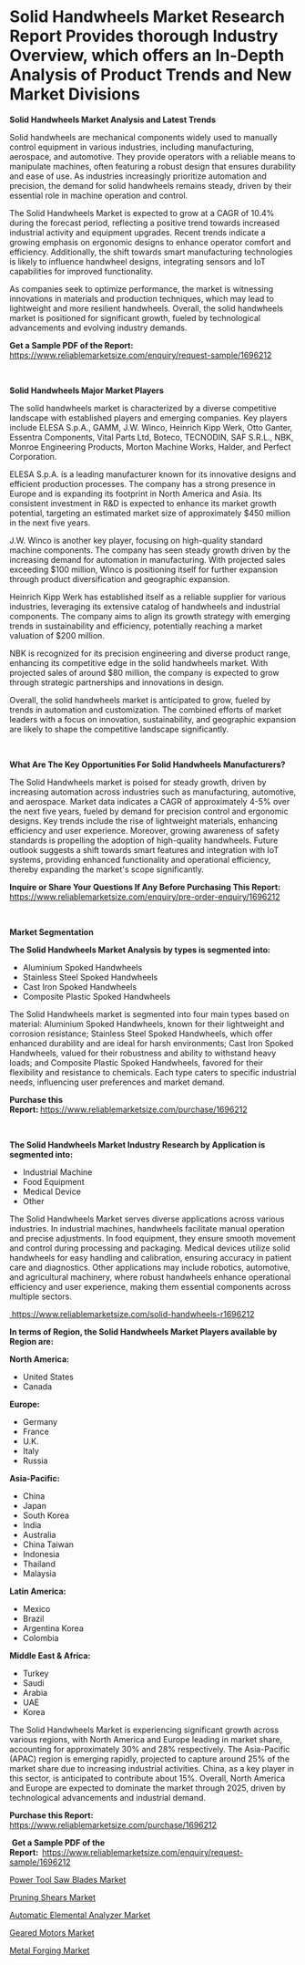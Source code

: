 <p><h1>Solid Handwheels Market Research Report Provides thorough Industry Overview, which offers an In-Depth Analysis of Product Trends and New Market Divisions</h1></p><p><strong>Solid Handwheels Market Analysis and Latest Trends</strong></p>
<p><p>Solid handwheels are mechanical components widely used to manually control equipment in various industries, including manufacturing, aerospace, and automotive. They provide operators with a reliable means to manipulate machines, often featuring a robust design that ensures durability and ease of use. As industries increasingly prioritize automation and precision, the demand for solid handwheels remains steady, driven by their essential role in machine operation and control.</p><p>The Solid Handwheels Market is expected to grow at a CAGR of 10.4% during the forecast period, reflecting a positive trend towards increased industrial activity and equipment upgrades. Recent trends indicate a growing emphasis on ergonomic designs to enhance operator comfort and efficiency. Additionally, the shift towards smart manufacturing technologies is likely to influence handwheel designs, integrating sensors and IoT capabilities for improved functionality.</p><p>As companies seek to optimize performance, the market is witnessing innovations in materials and production techniques, which may lead to lightweight and more resilient handwheels. Overall, the solid handwheels market is positioned for significant growth, fueled by technological advancements and evolving industry demands.</p></p>
<p><strong>Get a Sample PDF of the Report:&nbsp;</strong> <a href="https://www.reliablemarketsize.com/enquiry/request-sample/1696212?utm_campaign=1724&utm_medium=2&utm_source=Github&utm_content=ia&utm_term=19102024&utm_id=solid-handwheels">https://www.reliablemarketsize.com/enquiry/request-sample/1696212</a></p>
<p>&nbsp;</p>
<p><strong>Solid Handwheels Major Market Players</strong></p>
<p><p>The solid handwheels market is characterized by a diverse competitive landscape with established players and emerging companies. Key players include ELESA S.p.A., GAMM, J.W. Winco, Heinrich Kipp Werk, Otto Ganter, Essentra Components, Vital Parts Ltd, Boteco, TECNODIN, SAF S.R.L., NBK, Monroe Engineering Products, Morton Machine Works, Halder, and Perfect Corporation. </p><p>ELESA S.p.A. is a leading manufacturer known for its innovative designs and efficient production processes. The company has a strong presence in Europe and is expanding its footprint in North America and Asia. Its consistent investment in R&D is expected to enhance its market growth potential, targeting an estimated market size of approximately $450 million in the next five years.</p><p>J.W. Winco is another key player, focusing on high-quality standard machine components. The company has seen steady growth driven by the increasing demand for automation in manufacturing. With projected sales exceeding $100 million, Winco is positioning itself for further expansion through product diversification and geographic expansion.</p><p>Heinrich Kipp Werk has established itself as a reliable supplier for various industries, leveraging its extensive catalog of handwheels and industrial components. The company aims to align its growth strategy with emerging trends in sustainability and efficiency, potentially reaching a market valuation of $200 million.</p><p>NBK is recognized for its precision engineering and diverse product range, enhancing its competitive edge in the solid handwheels market. With projected sales of around $80 million, the company is expected to grow through strategic partnerships and innovations in design.</p><p>Overall, the solid handwheels market is anticipated to grow, fueled by trends in automation and customization. The combined efforts of market leaders with a focus on innovation, sustainability, and geographic expansion are likely to shape the competitive landscape significantly.</p></p>
<p>&nbsp;</p>
<p><strong>What Are The Key Opportunities For Solid Handwheels Manufacturers?</strong></p>
<p><p>The Solid Handwheels market is poised for steady growth, driven by increasing automation across industries such as manufacturing, automotive, and aerospace. Market data indicates a CAGR of approximately 4-5% over the next five years, fueled by demand for precision control and ergonomic designs. Key trends include the rise of lightweight materials, enhancing efficiency and user experience. Moreover, growing awareness of safety standards is propelling the adoption of high-quality handwheels. Future outlook suggests a shift towards smart features and integration with IoT systems, providing enhanced functionality and operational efficiency, thereby expanding the market's scope significantly.</p></p>
<p><strong>Inquire or Share Your Questions If Any Before Purchasing This Report:</strong> <a href="https://www.reliablemarketsize.com/enquiry/pre-order-enquiry/1696212?utm_campaign=1724&utm_medium=2&utm_source=Github&utm_content=ia&utm_term=19102024&utm_id=solid-handwheels">https://www.reliablemarketsize.com/enquiry/pre-order-enquiry/1696212</a></p>
<p>&nbsp;</p>
<p><strong>Market Segmentation</strong></p>
<p><strong>The Solid Handwheels Market Analysis by types is segmented into:</strong></p>
<p><ul><li>Aluminium Spoked Handwheels</li><li>Stainless Steel Spoked Handwheels</li><li>Cast Iron Spoked Handwheels</li><li>Composite Plastic Spoked Handwheels</li></ul></p>
<p><p>The Solid Handwheels market is segmented into four main types based on material: Aluminium Spoked Handwheels, known for their lightweight and corrosion resistance; Stainless Steel Spoked Handwheels, which offer enhanced durability and are ideal for harsh environments; Cast Iron Spoked Handwheels, valued for their robustness and ability to withstand heavy loads; and Composite Plastic Spoked Handwheels, favored for their flexibility and resistance to chemicals. Each type caters to specific industrial needs, influencing user preferences and market demand.</p></p>
<p><strong>Purchase this Report:&nbsp;</strong><a href="https://www.reliablemarketsize.com/purchase/1696212?utm_campaign=1724&utm_medium=2&utm_source=Github&utm_content=ia&utm_term=19102024&utm_id=solid-handwheels">https://www.reliablemarketsize.com/purchase/1696212</a></p>
<p>&nbsp;</p>
<p><strong>The Solid Handwheels Market Industry Research by Application is segmented into:</strong></p>
<p><ul><li>Industrial Machine</li><li>Food Equipment</li><li>Medical Device</li><li>Other</li></ul></p>
<p><p>The Solid Handwheels Market serves diverse applications across various industries. In industrial machines, handwheels facilitate manual operation and precise adjustments. In food equipment, they ensure smooth movement and control during processing and packaging. Medical devices utilize solid handwheels for easy handling and calibration, ensuring accuracy in patient care and diagnostics. Other applications may include robotics, automotive, and agricultural machinery, where robust handwheels enhance operational efficiency and user experience, making them essential components across multiple sectors.</p></p>
<p><a href="https://www.reliablemarketsize.com/solid-handwheels-r1696212?utm_campaign=1724&utm_medium=2&utm_source=Github&utm_content=ia&utm_term=19102024&utm_id=solid-handwheels">&nbsp;https://www.reliablemarketsize.com/solid-handwheels-r1696212</a></p>
<p><strong>In terms of Region, the Solid Handwheels Market Players available by Region are:</strong></p>
<p>
    <p> <strong> North America: </strong>
        <ul>
            <li>United States</li>
            <li>Canada</li>
        </ul>
        </p> 
    <p> <strong> Europe: </strong>
        <ul>
            <li>Germany</li>
            <li>France</li>
            <li>U.K.</li>
            <li>Italy</li>
            <li>Russia</li>
        </ul>
        </p> 
    <p> <strong> Asia-Pacific: </strong>
        <ul>
            <li>China</li>
            <li>Japan</li>
            <li>South Korea</li>
            <li>India</li>
            <li>Australia</li>
            <li>China Taiwan</li>
            <li>Indonesia</li>
            <li>Thailand</li>
            <li>Malaysia</li>
        </ul>
        </p> 
    <p> <strong> Latin America: </strong>
        <ul>
            <li>Mexico</li>
            <li>Brazil</li>
            <li>Argentina Korea</li>
            <li>Colombia</li>
        </ul>
        </p> 
    <p> <strong> Middle East & Africa: </strong>
        <ul>
            <li>Turkey</li>
            <li>Saudi</li>
            <li>Arabia</li>
            <li>UAE</li>
            <li>Korea</li>
        </ul>
    </p>
    </p>
<p><p>The Solid Handwheels Market is experiencing significant growth across various regions, with North America and Europe leading in market share, accounting for approximately 30% and 28% respectively. The Asia-Pacific (APAC) region is emerging rapidly, projected to capture around 25% of the market share due to increasing industrial activities. China, as a key player in this sector, is anticipated to contribute about 15%. Overall, North America and Europe are expected to dominate the market through 2025, driven by technological advancements and industrial demand.</p></p>
<p><strong>Purchase this Report: </strong><a href="https://www.reliablemarketsize.com/purchase/1696212?utm_campaign=1724&utm_medium=2&utm_source=Github&utm_content=ia&utm_term=19102024&utm_id=solid-handwheels">https://www.reliablemarketsize.com/purchase/1696212</a></p>
<p>&nbsp;<strong>Get a Sample PDF of the Report:&nbsp;&nbsp;</strong><a href="https://www.reliablemarketsize.com/enquiry/request-sample/1696212?utm_campaign=1724&utm_medium=2&utm_source=Github&utm_content=ia&utm_term=19102024&utm_id=solid-handwheels">https://www.reliablemarketsize.com/enquiry/request-sample/1696212</a></p>
<p><strong></strong></p>
<p><p><a href="https://www.linkedin.com/pulse/power-tool-saw-blades-market-trends-detailed-study-its-kn03c?utm_campaign=1724&utm_medium=2&utm_source=Github&utm_content=ia&utm_term=19102024&utm_id=solid-handwheels">Power Tool Saw Blades Market</a></p><p><a href="https://www.linkedin.com/pulse/pruning-shears-market-analysis-report-global-insights-region-th3wc?utm_campaign=1724&utm_medium=2&utm_source=Github&utm_content=ia&utm_term=19102024&utm_id=solid-handwheels">Pruning Shears Market</a></p><p><a href="https://github.com/DianaWilson796/Market-Research-Report-List-1/blob/main/automatic-elemental-analyzer-market.md?utm_campaign=1724&utm_medium=2&utm_source=Github&utm_content=ia&utm_term=19102024&utm_id=solid-handwheels">Automatic Elemental Analyzer Market</a></p><p><a href="https://www.linkedin.com/pulse/market-forecasting-change-global-geared-motors-dynamics-future-8xdpc?utm_campaign=1724&utm_medium=2&utm_source=Github&utm_content=ia&utm_term=19102024&utm_id=solid-handwheels">Geared Motors Market</a></p><p><a href="https://www.linkedin.com/pulse/metal-forging-market-navigating-challenges-unlocking-potential-ff0gc?utm_campaign=1724&utm_medium=2&utm_source=Github&utm_content=ia&utm_term=19102024&utm_id=solid-handwheels">Metal Forging Market</a></p></p>